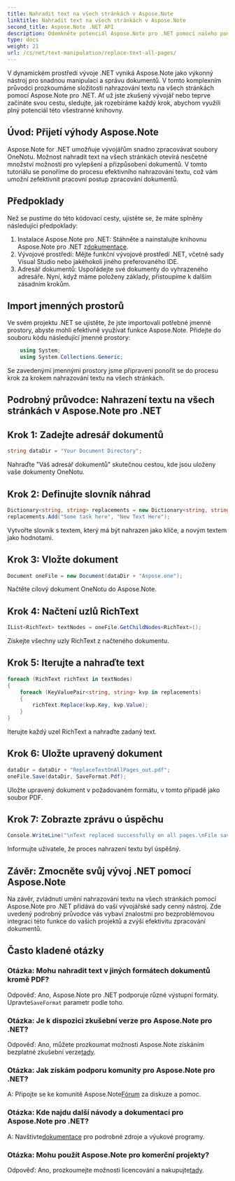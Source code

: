 ```yaml
---
title: Nahradit text na všech stránkách v Aspose.Note
linktitle: Nahradit text na všech stránkách v Aspose.Note
second_title: Aspose.Note .NET API
description: Odemkněte potenciál Aspose.Note pro .NET pomocí našeho podrobného průvodce nahrazením textu na všech stránkách. Zefektivněte zpracování dokumentů bez námahy.
type: docs
weight: 21
url: /cs/net/text-manipulation/replace-text-all-pages/
---
```

V dynamickém prostředí vývoje .NET vyniká Aspose.Note jako výkonný nástroj pro snadnou manipulaci a správu dokumentů. V tomto komplexním průvodci prozkoumáme složitosti nahrazování textu na všech stránkách pomocí Aspose.Note pro .NET. Ať už jste zkušený vývojář nebo teprve začínáte svou cestu, sledujte, jak rozebíráme každý krok, abychom využili plný potenciál této všestranné knihovny.
## Úvod: Přijetí výhody Aspose.Note
Aspose.Note for .NET umožňuje vývojářům snadno zpracovávat soubory OneNotu. Možnost nahradit text na všech stránkách otevírá nesčetné množství možností pro vylepšení a přizpůsobení dokumentů. V tomto tutoriálu se ponoříme do procesu efektivního nahrazování textu, což vám umožní zefektivnit pracovní postup zpracování dokumentů.
## Předpoklady
Než se pustíme do této kódovací cesty, ujistěte se, že máte splněny následující předpoklady:
1.  Instalace Aspose.Note pro .NET: Stáhněte a nainstalujte knihovnu Aspose.Note pro .NET z[dokumentace](https://reference.aspose.com/note/net/).
2. Vývojové prostředí: Mějte funkční vývojové prostředí .NET, včetně sady Visual Studio nebo jakéhokoli jiného preferovaného IDE.
3. Adresář dokumentů: Uspořádejte své dokumenty do vyhrazeného adresáře.
Nyní, když máme položeny základy, přistoupíme k dalším zásadním krokům.
## Import jmenných prostorů
Ve svém projektu .NET se ujistěte, že jste importovali potřebné jmenné prostory, abyste mohli efektivně využívat funkce Aspose.Note. Přidejte do souboru kódu následující jmenné prostory:
```csharp
    using System;
    using System.Collections.Generic;
```
Se zavedenými jmennými prostory jsme připraveni ponořit se do procesu krok za krokem nahrazování textu na všech stránkách.
## Podrobný průvodce: Nahrazení textu na všech stránkách v Aspose.Note pro .NET
## Krok 1: Zadejte adresář dokumentů
```csharp
string dataDir = "Your Document Directory";
```
Nahraďte "Váš adresář dokumentů" skutečnou cestou, kde jsou uloženy vaše dokumenty OneNotu.
## Krok 2: Definujte slovník náhrad
```csharp
Dictionary<string, string> replacements = new Dictionary<string, string>();
replacements.Add("Some task here", "New Text Here");
```
Vytvořte slovník s textem, který má být nahrazen jako klíče, a novým textem jako hodnotami.
## Krok 3: Vložte dokument
```csharp
Document oneFile = new Document(dataDir + "Aspose.one");
```
Načtěte cílový dokument OneNotu do Aspose.Note.
## Krok 4: Načtení uzlů RichText
```csharp
IList<RichText> textNodes = oneFile.GetChildNodes<RichText>();
```
Získejte všechny uzly RichText z načteného dokumentu.
## Krok 5: Iterujte a nahraďte text
```csharp
foreach (RichText richText in textNodes)
{
    foreach (KeyValuePair<string, string> kvp in replacements)
    {
        richText.Replace(kvp.Key, kvp.Value);
    }
}
```
Iterujte každý uzel RichText a nahraďte zadaný text.
## Krok 6: Uložte upravený dokument
```csharp
dataDir = dataDir + "ReplaceTextOnAllPages_out.pdf";
oneFile.Save(dataDir, SaveFormat.Pdf);
```
Uložte upravený dokument v požadovaném formátu, v tomto případě jako soubor PDF.
## Krok 7: Zobrazte zprávu o úspěchu
```csharp
Console.WriteLine("\nText replaced successfully on all pages.\nFile saved at " + dataDir);
```
Informujte uživatele, že proces nahrazení textu byl úspěšný.
## Závěr: Zmocněte svůj vývoj .NET pomocí Aspose.Note
Na závěr, zvládnutí umění nahrazování textu na všech stránkách pomocí Aspose.Note pro .NET přidává do vaší vývojářské sady cenný nástroj. Zde uvedený podrobný průvodce vás vybaví znalostmi pro bezproblémovou integraci této funkce do vašich projektů a zvýší efektivitu zpracování dokumentů.
## Často kladené otázky
### Otázka: Mohu nahradit text v jiných formátech dokumentů kromě PDF?
 Odpověď: Ano, Aspose.Note pro .NET podporuje různé výstupní formáty. Upravte`SaveFormat` parametr podle toho.
### Otázka: Je k dispozici zkušební verze pro Aspose.Note pro .NET?
 Odpověď: Ano, můžete prozkoumat možnosti Aspose.Note získáním bezplatné zkušební verze[tady](https://releases.aspose.com/).
### Otázka: Jak získám podporu komunity pro Aspose.Note pro .NET?
 A: Připojte se ke komunitě Aspose.Note[Fórum](https://forum.aspose.com/c/note/28) za diskuze a pomoc.
### Otázka: Kde najdu další návody a dokumentaci pro Aspose.Note pro .NET?
 A: Navštivte[dokumentace](https://reference.aspose.com/note/net/) pro podrobné zdroje a výukové programy.
### Otázka: Mohu použít Aspose.Note pro komerční projekty?
Odpověď: Ano, prozkoumejte možnosti licencování a nakupujte[tady](https://purchase.aspose.com/buy).